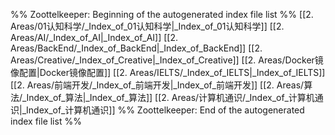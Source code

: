 %% Zoottelkeeper: Beginning of the autogenerated index file list  %%
 [[2. Areas/01认知科学/_Index_of_01认知科学|_Index_of_01认知科学]]
 [[2. Areas/AI/_Index_of_AI|_Index_of_AI]]
 [[2. Areas/BackEnd/_Index_of_BackEnd|_Index_of_BackEnd]]
 [[2. Areas/Creative/_Index_of_Creative|_Index_of_Creative]]
 [[2. Areas/Docker镜像配置|Docker镜像配置]]
 [[2. Areas/IELTS/_Index_of_IELTS|_Index_of_IELTS]]
 [[2. Areas/前端开发/_Index_of_前端开发|_Index_of_前端开发]]
 [[2. Areas/算法/_Index_of_算法|_Index_of_算法]]
 [[2. Areas/计算机通识/_Index_of_计算机通识|_Index_of_计算机通识]]
%% Zoottelkeeper: End of the autogenerated index file list  %%
